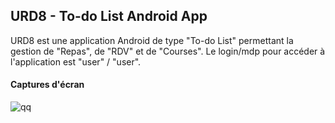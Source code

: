 ## URD8 - To-do List Android App

URD8 est une application Android de type "To-do List" permettant la gestion de "Repas",  de "RDV" et de "Courses".
Le login/mdp pour accéder à l'application est "user" / "user".

#### Captures d'écran

![qq](http://www.noelshack.com/2015-17-1429558422-capture-d-ecran-2015-04-20-a-21-31-28.png)
